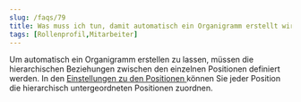 ```yaml
---
slug: /faqs/79
title: Was muss ich tun, damit automatisch ein Organigramm erstellt wird
tags: [Rollenprofil,Mitarbeiter]
---
```

Um automatisch ein Organigramm erstellen zu lassen, müssen die hierarchischen Beziehungen zwischen den einzelnen Positionen definiert werden. In den [Einstellungen zu den Positionen ](https://support.qmbase.com/Account/findworkspace?returnUrl=/settings/departmentpositions)können Sie jeder Position die hierarchisch untergeordneten Positionen zuordnen. 